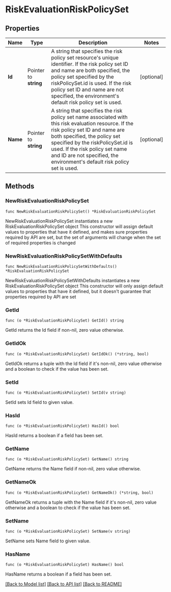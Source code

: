 # RiskEvaluationRiskPolicySet

## Properties

Name | Type | Description | Notes
------------ | ------------- | ------------- | -------------
**Id** | Pointer to **string** | A string that specifies the risk policy set resource&#39;s unique identifier. If the risk policy set ID and name are both specified, the policy set specified by the riskPolicySet.id is used. If the risk policy set ID and name are not specified, the environment&#39;s default risk policy set is used. | [optional] 
**Name** | Pointer to **string** | A string that specifies the risk policy set name associated with this risk evaluation resource. If the risk policy set ID and name are both specified, the policy set specified by the riskPolicySet.id is used. If the risk policy set name and ID are not specified, the environment&#39;s default risk policy set is used. | [optional] 

## Methods

### NewRiskEvaluationRiskPolicySet

`func NewRiskEvaluationRiskPolicySet() *RiskEvaluationRiskPolicySet`

NewRiskEvaluationRiskPolicySet instantiates a new RiskEvaluationRiskPolicySet object
This constructor will assign default values to properties that have it defined,
and makes sure properties required by API are set, but the set of arguments
will change when the set of required properties is changed

### NewRiskEvaluationRiskPolicySetWithDefaults

`func NewRiskEvaluationRiskPolicySetWithDefaults() *RiskEvaluationRiskPolicySet`

NewRiskEvaluationRiskPolicySetWithDefaults instantiates a new RiskEvaluationRiskPolicySet object
This constructor will only assign default values to properties that have it defined,
but it doesn't guarantee that properties required by API are set

### GetId

`func (o *RiskEvaluationRiskPolicySet) GetId() string`

GetId returns the Id field if non-nil, zero value otherwise.

### GetIdOk

`func (o *RiskEvaluationRiskPolicySet) GetIdOk() (*string, bool)`

GetIdOk returns a tuple with the Id field if it's non-nil, zero value otherwise
and a boolean to check if the value has been set.

### SetId

`func (o *RiskEvaluationRiskPolicySet) SetId(v string)`

SetId sets Id field to given value.

### HasId

`func (o *RiskEvaluationRiskPolicySet) HasId() bool`

HasId returns a boolean if a field has been set.

### GetName

`func (o *RiskEvaluationRiskPolicySet) GetName() string`

GetName returns the Name field if non-nil, zero value otherwise.

### GetNameOk

`func (o *RiskEvaluationRiskPolicySet) GetNameOk() (*string, bool)`

GetNameOk returns a tuple with the Name field if it's non-nil, zero value otherwise
and a boolean to check if the value has been set.

### SetName

`func (o *RiskEvaluationRiskPolicySet) SetName(v string)`

SetName sets Name field to given value.

### HasName

`func (o *RiskEvaluationRiskPolicySet) HasName() bool`

HasName returns a boolean if a field has been set.


[[Back to Model list]](../README.md#documentation-for-models) [[Back to API list]](../README.md#documentation-for-api-endpoints) [[Back to README]](../README.md)


